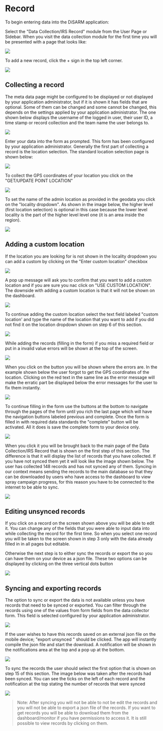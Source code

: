 # Record

To begin entering data into the DiSARM application:

Select the "Data Collection/IRS Record" module from the User Page or Sidebar. When you visit the data collection module for the first time you will be presented with a page that looks like:

![](../.gitbook/assets/app-image89.png)

To add a new record, click the + sign in the top left corner.

![](../.gitbook/assets/app-image99.png)

## Collecting a record

The meta data page might be configured to be displayed or not displayed by your application administrator, but if it is shown it has fields that are optional. Some of them can be changed and some cannot be changed, this depends on the settings applied by your application administrator. The one shown below displays the username of the logged in user, their user ID, a time stamp or record collection and the team name the user belongs to.

![](../.gitbook/assets/app-image12.png)

Enter your data into the form as prompted. This form has been configured by your application administrator. Generally the first part of collecting a record is the location selection. The standard location selection page is shown below:

![](../.gitbook/assets/app-image59.png)

To collect the GPS coordinates of your location you click on the "GET/UPDATE POINT LOCATION"

![](../.gitbook/assets/app-image70.png)

To set the name of the admin location as provided in the geodata you click on the "locality dropdown". As shown in the image below, the higher level \(first location selection\) is optional in this case because the lower level locality is the part of the higher level level one \(it is an area inside the region\).

![](../.gitbook/assets/app-image41.png)

## Adding a custom location

If the location you are looking for is not shown in the locality dropdown you can add a custom by clicking on the "Enter custom location" checkbox

![](../.gitbook/assets/app-image54.png)

A pop up message will ask you to confirm that you want to add a custom location and if you are sure you nac click on "USE CUSTOM LOCATION". The downside with adding a custom location is that it will not be shown on the dashboard.

![](../.gitbook/assets/app-image69.png)

To continue adding the custom location select the text field labeled "custom location' and type the name of the location that you want to add if you did not find it on the location dropdown shown on step 6 of this section.

![](../.gitbook/assets/app-image29.png)

While adding the records \(filling in the form\) if you miss a required field or put in a invalid value errors will be shown at the top of the screen.

![](../.gitbook/assets/app-image43.png)

When you click on the button you will be shown where the errors are. In the example shown below the user forgot to get the GPS coordinates of the location. Clicking on the red text in the same line as the error message will make the erratic part be displayed below the error messages for the user to fix them instantly.

![](../.gitbook/assets/app-image44.png)

To continue filling in the form use the buttons at the bottom to navigate through the pages of the form until you rich the last page which will have the navigation buttons labeled previous and complete. Once the form is filled in with required data standards the "complete" button will be activated. All it does is save the complete form to your device only.

![](../.gitbook/assets/app-image52.png)

When you click it you will be brought back to the main page of the Data Collection/IRS Record that is shown on the first step of this section. The difference is that it will display the list of records that you have collected. If you have not synced them yet it will look like the image shown below. The user has collected 148 records and has not synced any of them. Syncing in our context means sending the records to the main database so that they can be downloaded by users who have access to the dashboard to view spray campaign progress, for this reason you have to be connected to the internet to be able to sync.

![](../.gitbook/assets/app-image16.png)

## Editing unsynced records

If you click on a record on the screen shown above you will be able to edit it. You can change any of the fields that you were able to input data into while collecting the record for the first time. So when you select one record you will be taken to the screen shown in step 3 only with the data already filled in in all pages but editable.

Otherwise the next step is to either sync the records or export the so you can have them on your device as a json file. These two options can be displayed by clicking on the three vertical dots button

![](../.gitbook/assets/app-image34.png)

## Syncing and exporting records

The option to sync or export the data is not available unless you have records that need to be synced or exported. You can filter through the records using one of the values from form fields from the data collector form. This field is selected configured by your application administrator.

![](../.gitbook/assets/app-image85.png)

If the user wishes to have this records saved on an external json file on the mobile device; "export unsynced " should be clicked. The app will instantly compile the json file and start the download. A notification will be shown in the notifications area at the top and a pop up at the bottom.

![](../.gitbook/assets/app-image32.png)

To sync the records the user should select the first option that is shown on step 15 of this section. The image below was taken after the records had been synced. You can see the ticks on the left of each record and the notification at the top stating the number of records that were synced

![](../.gitbook/assets/app-image58.png)

> Note: After syncing you will not be able to not be edit the records and you will not be able to export a json file of the records. If you want to get records you will be able to download them from the dashboard/monitor if you have permissions to access it. It is still possible to view records by clicking on them.


